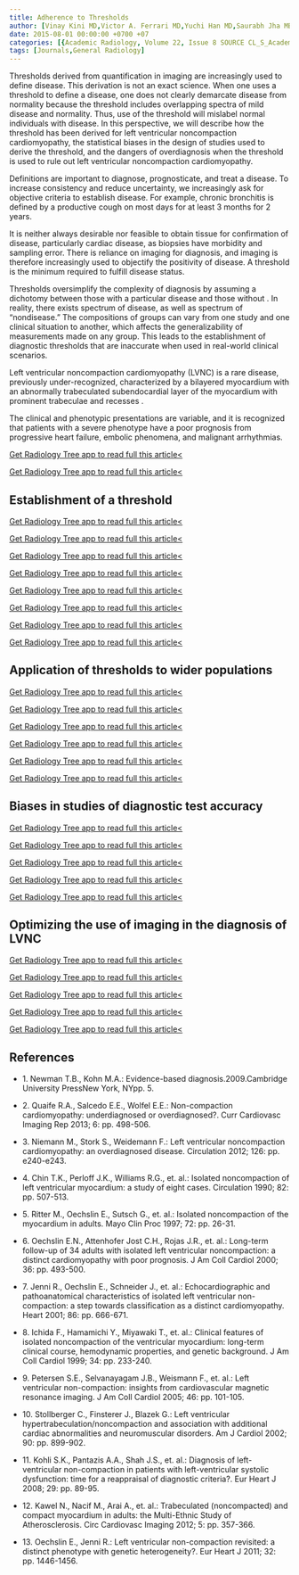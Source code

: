```yaml
---
title: Adherence to Thresholds
author: [Vinay Kini MD,Victor A. Ferrari MD,Yuchi Han MD,Saurabh Jha MBBS]
date: 2015-08-01 00:00:00 +0700 +07
categories: [{Academic Radiology, Volume 22, Issue 8 SOURCE CL_S_AcademicRadiologyVolume22Issue8 1}]
tags: [Journals,General Radiology]
---
```

Thresholds derived from quantification in imaging are increasingly used to define disease. This derivation is not an exact science. When one uses a threshold to define a disease, one does not clearly demarcate disease from normality because the threshold includes overlapping spectra of mild disease and normality. Thus, use of the threshold will mislabel normal individuals with disease. In this perspective, we will describe how the threshold has been derived for left ventricular noncompaction cardiomyopathy, the statistical biases in the design of studies used to derive the threshold, and the dangers of overdiagnosis when the threshold is used to rule out left ventricular noncompaction cardiomyopathy.

Definitions are important to diagnose, prognosticate, and treat a disease. To increase consistency and reduce uncertainty, we increasingly ask for objective criteria to establish disease. For example, chronic bronchitis is defined by a productive cough on most days for at least 3 months for 2 years.

It is neither always desirable nor feasible to obtain tissue for confirmation of disease, particularly cardiac disease, as biopsies have morbidity and sampling error. There is reliance on imaging for diagnosis, and imaging is therefore increasingly used to objectify the positivity of disease. A threshold is the minimum required to fulfill disease status.

Thresholds oversimplify the complexity of diagnosis by assuming a dichotomy between those with a particular disease and those without . In reality, there exists spectrum of disease, as well as spectrum of “nondisease.” The compositions of groups can vary from one study and one clinical situation to another, which affects the generalizability of measurements made on any group. This leads to the establishment of diagnostic thresholds that are inaccurate when used in real-world clinical scenarios.

Left ventricular noncompaction cardiomyopathy (LVNC) is a rare disease, previously under-recognized, characterized by a bilayered myocardium with an abnormally trabeculated subendocardial layer of the myocardium with prominent trabeculae and recesses .

The clinical and phenotypic presentations are variable, and it is recognized that patients with a severe phenotype have a poor prognosis from progressive heart failure, embolic phenomena, and malignant arrhythmias.

[Get Radiology Tree app to read full this article<](https://clinicalpub.com/app)

[Get Radiology Tree app to read full this article<](https://clinicalpub.com/app)

## Establishment of a threshold

[Get Radiology Tree app to read full this article<](https://clinicalpub.com/app)

[Get Radiology Tree app to read full this article<](https://clinicalpub.com/app)

[Get Radiology Tree app to read full this article<](https://clinicalpub.com/app)

[Get Radiology Tree app to read full this article<](https://clinicalpub.com/app)

[Get Radiology Tree app to read full this article<](https://clinicalpub.com/app)

[Get Radiology Tree app to read full this article<](https://clinicalpub.com/app)

[Get Radiology Tree app to read full this article<](https://clinicalpub.com/app)

[Get Radiology Tree app to read full this article<](https://clinicalpub.com/app)

## Application of thresholds to wider populations

[Get Radiology Tree app to read full this article<](https://clinicalpub.com/app)

[Get Radiology Tree app to read full this article<](https://clinicalpub.com/app)

[Get Radiology Tree app to read full this article<](https://clinicalpub.com/app)

[Get Radiology Tree app to read full this article<](https://clinicalpub.com/app)

[Get Radiology Tree app to read full this article<](https://clinicalpub.com/app)

[Get Radiology Tree app to read full this article<](https://clinicalpub.com/app)

## Biases in studies of diagnostic test accuracy

[Get Radiology Tree app to read full this article<](https://clinicalpub.com/app)

[Get Radiology Tree app to read full this article<](https://clinicalpub.com/app)

[Get Radiology Tree app to read full this article<](https://clinicalpub.com/app)

[Get Radiology Tree app to read full this article<](https://clinicalpub.com/app)

[Get Radiology Tree app to read full this article<](https://clinicalpub.com/app)

## Optimizing the use of imaging in the diagnosis of LVNC

[Get Radiology Tree app to read full this article<](https://clinicalpub.com/app)

[Get Radiology Tree app to read full this article<](https://clinicalpub.com/app)

[Get Radiology Tree app to read full this article<](https://clinicalpub.com/app)

[Get Radiology Tree app to read full this article<](https://clinicalpub.com/app)

[Get Radiology Tree app to read full this article<](https://clinicalpub.com/app)

## References

- 1\. Newman T.B., Kohn M.A.: Evidence-based diagnosis.2009.Cambridge University PressNew York, NYpp. 5.


- 2\. Quaife R.A., Salcedo E.E., Wolfel E.E.: Non-compaction cardiomyopathy: underdiagnosed or overdiagnosed?. Curr Cardiovasc Imaging Rep 2013; 6: pp. 498-506.


- 3\. Niemann M., Stork S., Weidemann F.: Left ventricular noncompaction cardiomyopathy: an overdiagnosed disease. Circulation 2012; 126: pp. e240-e243.


- 4\. Chin T.K., Perloff J.K., Williams R.G., et. al.: Isolated noncompaction of left ventricular myocardium: a study of eight cases. Circulation 1990; 82: pp. 507-513.


- 5\. Ritter M., Oechslin E., Sutsch G., et. al.: Isolated noncompaction of the myocardium in adults. Mayo Clin Proc 1997; 72: pp. 26-31.


- 6\. Oechslin E.N., Attenhofer Jost C.H., Rojas J.R., et. al.: Long-term follow-up of 34 adults with isolated left ventricular noncompaction: a distinct cardiomyopathy with poor prognosis. J Am Coll Cardiol 2000; 36: pp. 493-500.


- 7\. Jenni R., Oechslin E., Schneider J., et. al.: Echocardiographic and pathoanatomical characteristics of isolated left ventricular non-compaction: a step towards classification as a distinct cardiomyopathy. Heart 2001; 86: pp. 666-671.


- 8\. Ichida F., Hamamichi Y., Miyawaki T., et. al.: Clinical features of isolated noncompaction of the ventricular myocardium: long-term clinical course, hemodynamic properties, and genetic background. J Am Coll Cardiol 1999; 34: pp. 233-240.


- 9\. Petersen S.E., Selvanayagam J.B., Weismann F., et. al.: Left ventricular non-compaction: insights from cardiovascular magnetic resonance imaging. J Am Coll Cardiol 2005; 46: pp. 101-105.


- 10\. Stollberger C., Finsterer J., Blazek G.: Left ventricular hypertrabeculation/noncompaction and association with additional cardiac abnormalities and neuromuscular disorders. Am J Cardiol 2002; 90: pp. 899-902.


- 11\. Kohli S.K., Pantazis A.A., Shah J.S., et. al.: Diagnosis of left-ventricular non-compaction in patients with left-ventricular systolic dysfunction: time for a reappraisal of diagnostic criteria?. Eur Heart J 2008; 29: pp. 89-95.


- 12\. Kawel N., Nacif M., Arai A., et. al.: Trabeculated (noncompacted) and compact myocardium in adults: the Multi-Ethnic Study of Atherosclerosis. Circ Cardiovasc Imaging 2012; 5: pp. 357-366.


- 13\. Oechslin E., Jenni R.: Left ventricular non-compaction revisited: a distinct phenotype with genetic heterogeneity?. Eur Heart J 2011; 32: pp. 1446-1456.